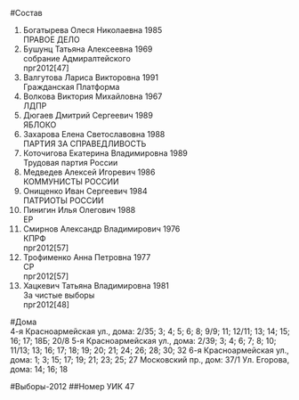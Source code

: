 #Состав
1. Богатырева Олеся Николаевна 1985   
    ПРАВОЕ ДЕЛО
2. Бушунц Татьяна Алексеевна 1969   
    собрание Адмиралтейского  
    прг2012[47]  
3. Валгутова Лариса Викторовна 1991   
    Гражданская Платформа
4. Волкова Виктория Михайловна 1967   
    ЛДПР
5. Дюгаев Дмитрий Сергеевич 1989   
    ЯБЛОКО
6. Захарова Елена Светославовна 1988   
    ПАРТИЯ ЗА СПРАВЕДЛИВОСТЬ
7. Коточигова Екатерина Владимировна 1989   
    Трудовая партия России
8. Медведев Алексей Игоревич 1986   
    КОММУНИСТЫ РОССИИ
9. Онищенко Иван Сергеевич 1984   
    ПАТРИОТЫ РОССИИ
10. Пинигин Илья Олегович 1988   
    ЕР
11. Смирнов Александр Владимирович 1976   
    КПРФ  
    прг2012[57]  
12. Трофименко Анна Петровна 1977   
    СР  
    прг2012[57]  
13. Хацкевич Татьяна Владимировна 1981   
    За чистые выборы  
    прг2012[48]  

#Дома  
4-я Красноармейская ул., дома: 2/35; 3; 4; 5; 6; 8; 9/9; 11; 12/11; 13; 14; 15; 16; 17; 18Б; 20/8 5-я Красноармейская ул., дома: 2/39; 3; 4; 6; 7; 8; 10; 11/13; 13; 16; 17; 18; 19; 20; 21; 24; 26; 28; 30; 32 6-я Красноармейская ул., дома: 1; 3; 15; 17; 19; 21; 23; 25; 27 Московский пр., дом: 37/1 Ул. Егорова, дома: 14; 16; 18

#Выборы-2012
##Номер УИК
47
